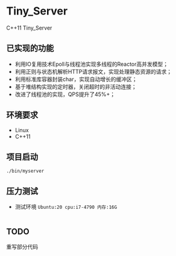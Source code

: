 # Tiny_Server
C++11 Tiny_Server

## 已实现的功能
* 利用IO复用技术Epoll与线程池实现多线程的Reactor高并发模型；
* 利用正则与状态机解析HTTP请求报文，实现处理静态资源的请求；
* 利用标准库容器封装char，实现自动增长的缓冲区；
* 基于堆结构实现的定时器，关闭超时的非活动连接；
* 改进了线程池的实现，QPS提升了45%+；

## 环境要求
* Linux
* C++11

## 项目启动
`./bin/myserver`

## 压力测试
* 测试环境
`Ubuntu:20 cpu:i7-4790 内存:16G`
```

```

## TODO
重写部分代码